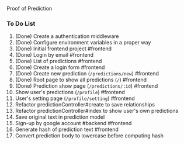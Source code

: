 Proof of Prediction

### To Do List
1. (Done) Create a authentication middleware
1. (Done) Configure environment variables in a proper way
1. (Done) Initial frontend project #frontend
1. (Done) Login by email #frontend
1. (Done) List of predictions #frontend
1. (Done) Create a login form #frontend
1. (Done) Create new prediction (`/predictions/new`) #frontend
1. (Done) Root page to show all predictions (`/`) #frontend
1. (Done) Prediction show page (`/predictions/:id`) #frontend
1. Show user's predictions (`/profile`) #frontend
1. User's setting page (`/profile/setting`) #frontend
1. Refactor predictionController#create to save relationships
1. Refactor predictionController#index to show user's own predictions
1. Save original text in prediction model
1. Sign-up by google account #backend #frontend
1. Generate hash of prediction text #frontend
1. Convert prediction body to lowercase before computing hash
